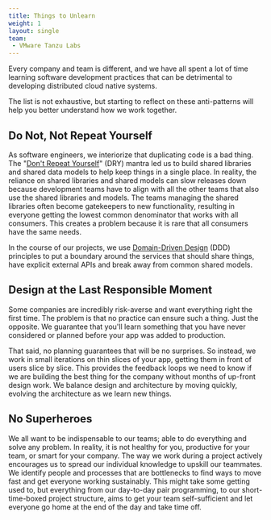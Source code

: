 ```yaml
---
title: Things to Unlearn
weight: 1
layout: single
team:
 - VMware Tanzu Labs
---
```


Every company and team is different, and we have all spent a lot of time learning software development practices that can be detrimental to developing distributed cloud native systems. 

The list is not exhaustive, but starting to reflect on these anti-patterns will help you better understand how we work together.

## Do Not, Not Repeat Yourself

As software engineers, we interiorize that duplicating code is a bad thing. The "[Don't Repeat Yourself](https://en.wikipedia.org/wiki/Don%27t_repeat_yourself)" (DRY) mantra led us to build shared libraries and shared data models to help keep things in a single place. In reality, the reliance on shared libraries and shared models can slow releases down because development teams have to align with all the other teams that also use the shared libraries and models. The teams managing the shared libraries often become gatekeepers to new functionality, resulting in everyone getting the lowest common denominator that works with all consumers. This creates a problem because it is rare that all consumers have the same needs.

In the course of our projects, we use [Domain-Driven Design](https://en.wikipedia.org/wiki/Domain-driven_design) (DDD) principles to put a boundary around the services that should share things, have explicit external APIs and break away from common shared models.

## Design at the Last Responsible Moment

Some companies are incredibly risk-averse and want everything right the first time. The problem is that no practice can ensure such a thing. Just the opposite. We guarantee that you'll learn something that you have never considered or planned before your app was added to production.

That said, no planning guarantees that will be no surprises. So instead, we work in small iterations on thin slices of your app, getting them in front of users slice by slice. This provides the feedback loops we need to know if we are building the best thing for the company without months of up-front design work. We balance design and architecture by moving quickly, evolving the architecture as we learn new things.

## No Superheroes

We all want to be indispensable to our teams; able to do everything and solve any problem. In reality, it is not healthy for you, productive for your team, or smart for your company.
The way we work during a project actively encourages us to spread our individual knowledge to upskill our teammates. We identify people and processes that are bottlenecks to find ways to move fast and get everyone working sustainably. This might take some getting used to, but everything from our day-to-day pair programming, to our short-time-boxed project structure, aims to get your team self-sufficient and let everyone go home at the end of the day and take time off.
